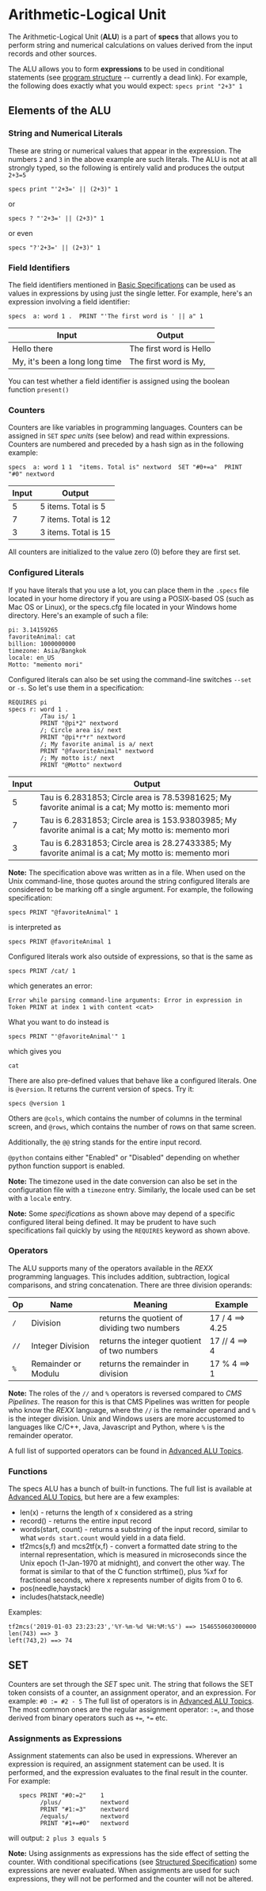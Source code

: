 # Arithmetic-Logical Unit

The Arithmetic-Logical Unit (**ALU**) is a part of **specs** that allows you to perform string and numerical calculations on values derived from the input records and other sources.

The ALU allows you to form **expressions** to be used in conditional statements (see [program structure](struct.md) -- currently a dead link).  For example, the following does exactly what you would expect:
`specs print "2+3" 1`

## Elements of the ALU 

### String and Numerical Literals
These are string or numerical values that appear in the expression.  The numbers `2` and `3` in the above example are such literals. The ALU is not at all strongly typed, so the following is entirely valid and produces the output `2+3=5`
```
specs print "'2+3=' || (2+3)" 1
``` 
or
```
specs ? "'2+3=' || (2+3)" 1
``` 
or even
```
specs "?'2+3=' || (2+3)" 1
``` 
### Field Identifiers
The field identifiers mentioned in [Basic Specifications](basicspec.md) can be used as values in expressions by using just the single letter. For example, here's an expression involving a field identifier:
```
specs  a: word 1 .  PRINT "'The first word is ' || a" 1
```
| Input | Output |
| ----- | ------ |
| Hello there | The first word is Hello |
| My, it's been a long long time | The first word is My, |

You can test whether a field identifier is assigned using the boolean function `present()`

### Counters
Counters are like variables in programming languages. Counters can be assigned in `SET` *spec units* (see below) and read within expressions. Counters are numbered and preceded by a hash sign as in the following example:
```
specs  a: word 1 1  "items. Total is" nextword  SET "#0+=a"  PRINT "#0" nextword
```
| Input | Output |
| ----- | ------ |
| 5 | 5 items. Total is 5 |
| 7 | 7 items. Total is 12 |
| 3 | 3 items. Total is 15 |

All counters are initialized to the value zero (0) before they are first set.

### Configured Literals
If you have literals that you use a lot, you can place them in the `.specs` file located in your home directory if you are using a POSIX-based OS (such as Mac OS or Linux), or the specs.cfg file located in your Windows home directory. Here's an example of such a file:
```
pi: 3.14159265
favoriteAnimal: cat
billion: 1000000000
timezone: Asia/Bangkok
locale: en_US
Motto: "memento mori"
```
Configured literals can also be set using the command-line switches `--set` or `-s`.
So let's use them in a specification:
```
REQUIRES pi
specs r: word 1 .
         /Tau is/ 1
         PRINT "@pi*2" nextword
         /; Circle area is/ next
         PRINT "@pi*r*r" nextword
         /; My favorite animal is a/ next
         PRINT "@favoriteAnimal" nextword
         /; My motto is:/ next
         PRINT "@Motto" nextword
```
| Input | Output |
| ----- | ------ |
| 5 | Tau is 6.2831853; Circle area is 78.53981625; My favorite animal is a cat; My motto is: memento mori |
| 7 | Tau is 6.2831853; Circle area is 153.93803985; My favorite animal is a cat; My motto is: memento mori |
| 3 | Tau is 6.2831853; Circle area is 28.27433385; My favorite animal is a cat; My motto is: memento mori |

**Note:** The specification above was written as in a file. When used on the Unix command-line, those quotes around the string configured literals are considered to be marking off a single argument. For example, the following specification:
```
specs PRINT "@favoriteAnimal" 1
```
is interpreted as 
```
specs PRINT @favoriteAnimal 1
```
Configured literals work also outside of expressions, so that is the same as 
```
specs PRINT /cat/ 1
```
which generates an error:
```
Error while parsing command-line arguments: Error in expression in Token PRINT at index 1 with content <cat>
```
What you want to do instead is 
```
specs PRINT "'@favoriteAnimal'" 1
```
which gives you
```
cat
```

There are also pre-defined values that behave like a configured literals. One is `@version`. It returns the current version of specs. Try it:
```
specs @version 1
```

Others are `@cols`, which contains the number of columns in the terminal screen, and `@rows`, which contains the number of rows on that same screen.

Additionally, the `@@` string stands for the entire input record.

`@python` contains either "Enabled" or "Disabled" depending on whether python function support is enabled.

**Note:** The timezone used in the date conversion can also be set in the configuration file with a `timezone` entry. Similarly, the locale used can be set with a `locale` entry.

**Note:** Some *specifications* as shown above may depend of a specific configured literal being defined. It may be prudent to have such specifications fail quickly by using the `REQUIRES` keyword as shown above. 

### Operators
The ALU supports many of the operators available in the *REXX* programming languages. This includes addition, subtraction, logical comparisons, and string concatenation. 
There are three division operands:

| Op | Name | Meaning | Example |
| -- | ---- | ------- | ------- |
| `/` | Division | returns the quotient of dividing two numbers | 17 / 4 ==> 4.25 |
| `//` | Integer Division | returns the integer quotient of two numbers | 17 // 4 ==> 4 |
| `%` | Remainder or Modulu | returns the remainder in division | 17 % 4 ==> 1 |

**Note:** The roles of the `//` and `%` operators is reversed compared to *CMS Pipelines*. The reason for this is that CMS Pipelines was written for people who know the *REXX* language, where the `//` is the remainder operand and `%` is the integer division. Unix and Windows users are more accustomed to languages like C/C++, Java, Javascript and Python, where `%` is the remainder operator.

A full list of supported operators can be found in [Advanced ALU Topics](alu_adv.md).

### Functions
The specs ALU has a bunch of built-in functions. The full list is available at [Advanced ALU Topics](alu_adv.md), but here are a few examples:
* len(x) - returns the length of x considered as a string
* record() - returns the entire input record
* words(start, count) - returns a substring of the input record, similar to what `words start.count` would yield in a data field.
* tf2mcs(s,f) and mcs2tf(x,f) - convert a formatted date string to the internal representation, which is measured in microseconds since the Unix epoch (1-Jan-1970 at midnight), and convert the other way.  The format is similar to that of the C function strftime(), plus %xf for fractional seconds, where x represents number of digits from 0 to 6.
* pos(needle,haystack)
* includes(hatstack,needle)

Examples:
```
tf2mcs('2019-01-03 23:23:23','%Y-%m-%d %H:%M:%S') ==> 1546550603000000
len(743) ==> 3
left(743,2) ==> 74
```

## SET
Counters are set through the *SET* spec unit. The string that follows the SET token consists of a counter, an assignment operator, and an expression. For example:
`#0 := #2 - 5`
The full list of operators is in [Advanced ALU Topics](alu_adv.md). The most common ones are the regular assignment operator: `:=`, and those derived from binary operators such as `+=`, `*=` etc.

### Assignments as Expressions
Assignment statements can also be used in expressions. Wherever an expression is required, an assignment statement can be used. It is performed, and the expression evaluates to the final result in the counter. For example:
```
   specs PRINT "#0:=2"    1
         /plus/           nextword
         PRINT "#1:=3"    nextword
         /equals/         nextword
         PRINT "#1+=#0"   nextword
```
will output: `2 plus 3 equals 5`

**Note:** Using assignments as expressions has the side effect of setting the counter. With conditional specifications (see [Structured Specification](struct.md)) some expressions are never evaluated. When assignments are used for such expressions, they will not be performed and the counter will not be altered.
